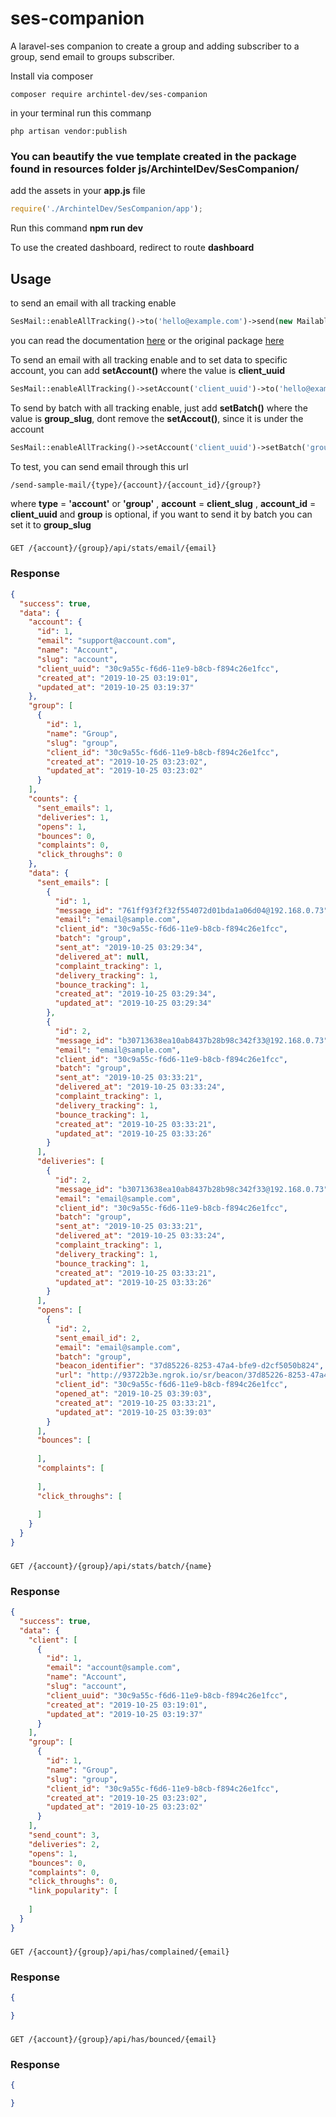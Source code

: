 # ses-companion
A laravel-ses companion to create a group and adding subscriber to a group, send email to groups subscriber.

Install via composer
```
composer require archintel-dev/ses-companion
```
in your terminal run this commanp
```
php artisan vendor:publish
```

### You can beautify the vue template created in the package found in resources folder __js/ArchintelDev/SesCompanion/__

add the assets in your **app.js** file
```js
require('./ArchintelDev/SesCompanion/app');
```

Run this command **npm run dev**

To use the created dashboard, redirect to route __dashboard__

## Usage
to send an email with all tracking enable
```php
SesMail::enableAllTracking()->to('hello@example.com')->send(new Mailable);
```
you can read the documentation [here](https://packagist.org/packages/archintel-dev/laravel-ses) or the original package [here](https://packagist.org/packages/oliveready7/laravel-ses)

To send an email with all tracking enable and to set data to specific account, you can add **setAccount()** where the value is __client_uuid__
```php
SesMail::enableAllTracking()->setAccount('client_uuid')->to('hello@example.com')->send(new Mailable);
```
To send by batch with all tracking enable, just add **setBatch()** where the value is __group_slug__, dont remove the **setAccout()**, since it is under the account
```php
SesMail::enableAllTracking()->setAccount('client_uuid')->setBatch('group_slug')->to('hello@example.com')->send(new Mailable);
```

To test, you can send email through this url
```
/send-sample-mail/{type}/{account}/{account_id}/{group?}
```
where 
**type** = __'account'__ or __'group'__ ,
**account** = __client_slug__ ,
**account_id** = __client_uuid__ and
**group** is optional, if you want to send it by batch you can set it to __group_slug__


### 
```
GET /{account}/{group}/api/stats/email/{email}
```
### Response
```json
{
  "success": true,
  "data": {
    "account": {
      "id": 1,
      "email": "support@account.com",
      "name": "Account",
      "slug": "account",
      "client_uuid": "30c9a55c-f6d6-11e9-b8cb-f894c26e1fcc",
      "created_at": "2019-10-25 03:19:01",
      "updated_at": "2019-10-25 03:19:37"
    },
    "group": [
      {
        "id": 1,
        "name": "Group",
        "slug": "group",
        "client_id": "30c9a55c-f6d6-11e9-b8cb-f894c26e1fcc",
        "created_at": "2019-10-25 03:23:02",
        "updated_at": "2019-10-25 03:23:02"
      }
    ],
    "counts": {
      "sent_emails": 1,
      "deliveries": 1,
      "opens": 1,
      "bounces": 0,
      "complaints": 0,
      "click_throughs": 0
    },
    "data": {
      "sent_emails": [
        {
          "id": 1,
          "message_id": "761ff93f2f32f554072d01bda1a06d04@192.168.0.73",
          "email": "email@sample.com",
          "client_id": "30c9a55c-f6d6-11e9-b8cb-f894c26e1fcc",
          "batch": "group",
          "sent_at": "2019-10-25 03:29:34",
          "delivered_at": null,
          "complaint_tracking": 1,
          "delivery_tracking": 1,
          "bounce_tracking": 1,
          "created_at": "2019-10-25 03:29:34",
          "updated_at": "2019-10-25 03:29:34"
        },
        {
          "id": 2,
          "message_id": "b30713638ea10ab8437b28b98c342f33@192.168.0.73",
          "email": "email@sample.com",
          "client_id": "30c9a55c-f6d6-11e9-b8cb-f894c26e1fcc",
          "batch": "group",
          "sent_at": "2019-10-25 03:33:21",
          "delivered_at": "2019-10-25 03:33:24",
          "complaint_tracking": 1,
          "delivery_tracking": 1,
          "bounce_tracking": 1,
          "created_at": "2019-10-25 03:33:21",
          "updated_at": "2019-10-25 03:33:26"
        }
      ],
      "deliveries": [
        {
          "id": 2,
          "message_id": "b30713638ea10ab8437b28b98c342f33@192.168.0.73",
          "email": "email@sample.com",
          "client_id": "30c9a55c-f6d6-11e9-b8cb-f894c26e1fcc",
          "batch": "group",
          "sent_at": "2019-10-25 03:33:21",
          "delivered_at": "2019-10-25 03:33:24",
          "complaint_tracking": 1,
          "delivery_tracking": 1,
          "bounce_tracking": 1,
          "created_at": "2019-10-25 03:33:21",
          "updated_at": "2019-10-25 03:33:26"
        }
      ],
      "opens": [
        {
          "id": 2,
          "sent_email_id": 2,
          "email": "email@sample.com",
          "batch": "group",
          "beacon_identifier": "37d85226-8253-47a4-bfe9-d2cf5050b824",
          "url": "http://93722b3e.ngrok.io/sr/beacon/37d85226-8253-47a4-bfe9-d2cf5050b824",
          "client_id": "30c9a55c-f6d6-11e9-b8cb-f894c26e1fcc",
          "opened_at": "2019-10-25 03:39:03",
          "created_at": "2019-10-25 03:33:21",
          "updated_at": "2019-10-25 03:39:03"
        }
      ],
      "bounces": [
        
      ],
      "complaints": [
        
      ],
      "click_throughs": [
        
      ]
    }
  }
}
```
### 
```
GET /{account}/{group}/api/stats/batch/{name}
```
### Response
```json
{
  "success": true,
  "data": {
    "client": [
      {
        "id": 1,
        "email": "account@sample.com",
        "name": "Account",
        "slug": "account",
        "client_uuid": "30c9a55c-f6d6-11e9-b8cb-f894c26e1fcc",
        "created_at": "2019-10-25 03:19:01",
        "updated_at": "2019-10-25 03:19:37"
      }
    ],
    "group": [
      {
        "id": 1,
        "name": "Group",
        "slug": "group",
        "client_id": "30c9a55c-f6d6-11e9-b8cb-f894c26e1fcc",
        "created_at": "2019-10-25 03:23:02",
        "updated_at": "2019-10-25 03:23:02"
      }
    ],
    "send_count": 3,
    "deliveries": 2,
    "opens": 1,
    "bounces": 0,
    "complaints": 0,
    "click_throughs": 0,
    "link_popularity": [
      
    ]
  }
}
```

### 
```
GET /{account}/{group}/api/has/complained/{email}
```
### Response
```json
{

}
```
### 
```
GET /{account}/{group}/api/has/bounced/{email}
```
### Response
```json
{

}
```